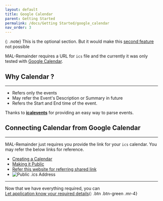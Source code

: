 ```yaml
---
layout: default
title: Google Calendar
parent: Getting Started
permalink: /docs/Getting Started/google_calendar
nav_order: 3
---
```


{: .note}
This is the optional section. But it would make this [second feature](../../#automation) not possible

MAL-Remainder requires a URL for `ics` file and the currently it was only tested with [Google Calendar](https://www.google.com/calendar/about/). 


## Why Calendar ?
---

* Refers only the events
* May refer the Event's Description or Summary in future
* Refers the Start and End time of the event.


Thanks to **[icalevents](https://github.com/jazzband/icalevents)** for providing an easy way to parse events. 

## Connecting Calendar from Google Calendar
---

MAL-Remainder just requires you provide the link for your `ics` calendar.
You may refer the below links for reference.

* [Creating a Calendar](https://support.google.com/calendar/answer/37095?hl=en "Creating a calendar")
* [Making it Public](https://support.google.com/calendar/answer/37083 "Making your calendar public")
* [Refer this website for referring shared link](https://simplify-everything.com/en/blog/2019/09/30/how-to-get-your-secret-address-in-ical-format-on-google-calendar/ "How to get your Secret address in iCal format on Google Calendar")
* ![Public .ics Address](https://storage.googleapis.com/gcs.ireloca.com/simplify-everything/2019/09/561afde5-copy-secret-address-ical.jpg "address of ur public ics file")

----

Now that we have everything required, you can <br>
[Let application know your required details](./feeding_values){: .btn .btn-green .mr-4}

